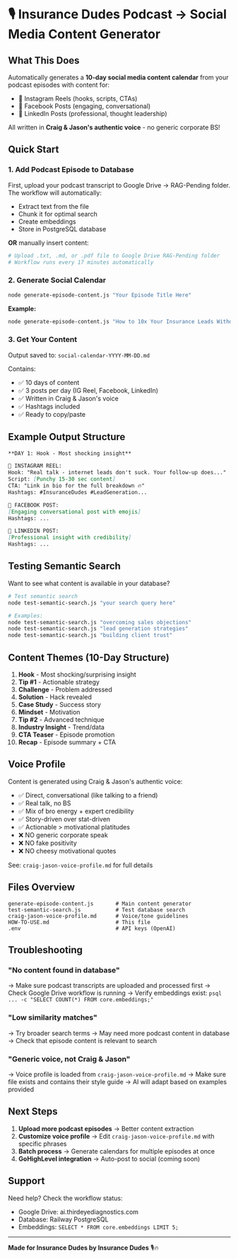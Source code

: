 # 🎙️ Insurance Dudes Podcast → Social Media Content Generator

## What This Does

Automatically generates a **10-day social media content calendar** from your podcast episodes with content for:
- 📱 Instagram Reels (hooks, scripts, CTAs)
- 📘 Facebook Posts (engaging, conversational)
- 💼 LinkedIn Posts (professional, thought leadership)

All written in **Craig & Jason's authentic voice** - no generic corporate BS!

## Quick Start

### 1. Add Podcast Episode to Database

First, upload your podcast transcript to Google Drive → RAG-Pending folder. The workflow will automatically:
- Extract text from the file
- Chunk it for optimal search
- Create embeddings
- Store in PostgreSQL database

**OR** manually insert content:
```bash
# Upload .txt, .md, or .pdf file to Google Drive RAG-Pending folder
# Workflow runs every 17 minutes automatically
```

### 2. Generate Social Calendar

```bash
node generate-episode-content.js "Your Episode Title Here"
```

**Example:**
```bash
node generate-episode-content.js "How to 10x Your Insurance Leads Without Spending More"
```

### 3. Get Your Content

Output saved to: `social-calendar-YYYY-MM-DD.md`

Contains:
- ✅ 10 days of content
- ✅ 3 posts per day (IG Reel, Facebook, LinkedIn)
- ✅ Written in Craig & Jason's voice
- ✅ Hashtags included
- ✅ Ready to copy/paste

## Example Output Structure

```markdown
**DAY 1: Hook - Most shocking insight**

📱 INSTAGRAM REEL:
Hook: "Real talk - internet leads don't suck. Your follow-up does..."
Script: [Punchy 15-30 sec content]
CTA: "Link in bio for the full breakdown 🔥"
Hashtags: #InsuranceDudes #LeadGeneration...

📘 FACEBOOK POST:
[Engaging conversational post with emojis]
Hashtags: ...

💼 LINKEDIN POST:
[Professional insight with credibility]
Hashtags: ...
```

## Testing Semantic Search

Want to see what content is available in your database?

```bash
# Test semantic search
node test-semantic-search.js "your search query here"

# Examples:
node test-semantic-search.js "overcoming sales objections"
node test-semantic-search.js "lead generation strategies"
node test-semantic-search.js "building client trust"
```

## Content Themes (10-Day Structure)

1. **Hook** - Most shocking/surprising insight
2. **Tip #1** - Actionable strategy
3. **Challenge** - Problem addressed
4. **Solution** - Hack revealed
5. **Case Study** - Success story
6. **Mindset** - Motivation
7. **Tip #2** - Advanced technique
8. **Industry Insight** - Trend/data
9. **CTA Teaser** - Episode promotion
10. **Recap** - Episode summary + CTA

## Voice Profile

Content is generated using Craig & Jason's authentic voice:
- ✅ Direct, conversational (like talking to a friend)
- ✅ Real talk, no BS
- ✅ Mix of bro energy + expert credibility
- ✅ Story-driven over stat-driven
- ✅ Actionable > motivational platitudes
- ❌ NO generic corporate speak
- ❌ NO fake positivity
- ❌ NO cheesy motivational quotes

See: `craig-jason-voice-profile.md` for full details

## Files Overview

```
generate-episode-content.js       # Main content generator
test-semantic-search.js           # Test database search
craig-jason-voice-profile.md      # Voice/tone guidelines
HOW-TO-USE.md                     # This file
.env                              # API keys (OpenAI)
```

## Troubleshooting

### "No content found in database"
→ Make sure podcast transcripts are uploaded and processed first
→ Check Google Drive workflow is running
→ Verify embeddings exist: `psql ... -c "SELECT COUNT(*) FROM core.embeddings;"`

### "Low similarity matches"
→ Try broader search terms
→ May need more podcast content in database
→ Check that episode content is relevant to search

### "Generic voice, not Craig & Jason"
→ Voice profile is loaded from `craig-jason-voice-profile.md`
→ Make sure file exists and contains their style guide
→ AI will adapt based on examples provided

## Next Steps

1. **Upload more podcast episodes** → Better content extraction
2. **Customize voice profile** → Edit `craig-jason-voice-profile.md` with specific phrases
3. **Batch process** → Generate calendars for multiple episodes at once
4. **GoHighLevel integration** → Auto-post to social (coming soon)

## Support

Need help? Check the workflow status:
- Google Drive: ai.thirdeyediagnostics.com
- Database: Railway PostgreSQL
- Embeddings: `SELECT * FROM core.embeddings LIMIT 5;`

---

**Made for Insurance Dudes by Insurance Dudes** 🎙️🔥

